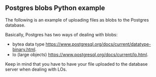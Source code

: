 ## Postgres blobs Python example

The following is an example of uploading files as blobs to the Postgres database.

Basically, Postgres has two ways of dealing with blobs:
- bytea data type https://www.postgresql.org/docs/current/datatype-binary.html.
- lo (large objects) https://www.postgresql.org/docs/current/lo.html.

Keep in mind that you have to have your file uploaded to the database server when dealing with LOs.